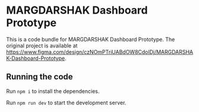 
  # MARGDARSHAK Dashboard Prototype

  This is a code bundle for MARGDARSHAK Dashboard Prototype. The original project is available at https://www.figma.com/design/czNOmPTriUABdOW8CdolDj/MARGDARSHAK-Dashboard-Prototype.

  ## Running the code

  Run `npm i` to install the dependencies.

  Run `npm run dev` to start the development server.
  
